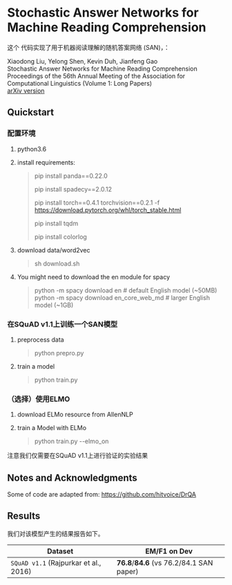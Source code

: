 # Stochastic Answer Networks for Machine Reading Comprehension

这个 代码实现了用于机器阅读理解的随机答案网络 (SAN)，：

Xiaodong Liu, Yelong Shen, Kevin Duh, Jianfeng Gao<br/>
Stochastic Answer Networks for Machine Reading Comprehension<br/>
Proceedings of the 56th Annual Meeting of the Association for Computational Linguistics (Volume 1: Long Papers)<br/>
[arXiv version](https://arxiv.org/abs/1712.03556)

## Quickstart 

### 配置环境
1. python3.6
2. install requirements:
   
   > pip install panda==0.22.0
   >
   > pip install spadecy==2.0.12
   >
   > pip install torch==0.4.1 torchvision==0.2.1 -f https://download.pytorch.org/whl/torch_stable.html
   >
   > pip install tqdm
   >
   > pip install colorlog
3. download data/word2vec 
   
   > sh download.sh
4. You might need to download the en module for spacy
   > python -m spacy download en              # default English model (~50MB) <br/>
   > python -m spacy download en_core_web_md  # larger English model (~1GB)

### 在SQuAD v1.1上训练一个SAN模型
1. preprocess data
   
   > python prepro.py
2. train a model
   
   > python train.py

### （选择）使用ELMO
1. download ELMo resource from AllenNLP
2. train a Model with ELMo
   
   > python train.py --elmo_on

注意我们仅需要在SQuAD v1.1上进行验证的实验结果

## Notes and Acknowledgments
Some of code are adapted from: https://github.com/hitvoice/DrQA <br/>

## Results
我们对该模型产生的结果报告如下。

| Dataset | EM/F1 on Dev |
| ------- | ------- |
| `SQuAD v1.1` (Rajpurkar et al., 2016) | **76.8**/**84.6** (vs 76.2/84.1 SAN paper) |


